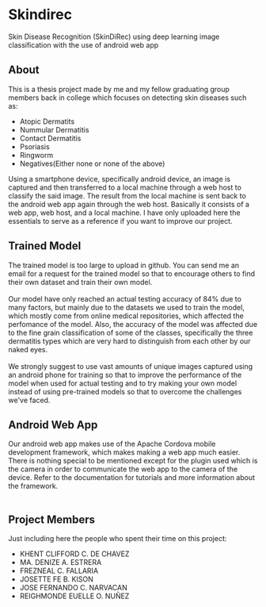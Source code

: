 # Skindirec
Skin Disease Recognition (SkinDiRec) using deep learning image classification with the use of android web app

<h2>About</h2>
<p>This is a thesis project made by me and my fellow graduating group members back in college which focuses on detecting skin diseases such as:</p>
<ul>
  <li>Atopic Dermatits</li>
  <li>Nummular Dermatitis</li>
  <li>Contact Dermatitis</li>
  <li>Psoriasis</li>
  <li>Ringworm</li>
  <li>Negatives(Either none or none of the above)</li>
 </ul>
 <p>Using a smartphone device, specifically android device, an image is captured and then transferred to a local machine through a web host to classify the said image. The result from the local machine is sent back to the android web app again through the web host. Basically it consists of a web app, web host, and a local machine. I have only uploaded here the essentials to serve as a reference if you want to improve our project.</p>
 <h2>Trained Model</h2>
 The trained model is too large to upload in github. You can send me an email for a request for the trained model so that to encourage others to find their own dataset and train their own model. <br><br>
 Our model have only reached an actual testing accuracy of 84% due to many factors, but mainly due to the datasets we used to train the model, which mostly come from online medical repositories, which affected the perfomance of the model. Also, the accuracy of the model was affected due to the fine grain classification of some of the classes, specifically the three dermatitis types which are very hard to distinguish from each other by our naked eyes. <br><br>
 We strongly suggest to use vast amounts of unique images captured using an android phone for training so that to improve the performance of the model when used for actual testing and to try making your own model instead of using pre-trained models so that to overcome the challenges we've faced.
<h2>Android Web App</h2>
Our android web app makes use of the Apache Cordova mobile development framework, which makes making a web app much easier. There is nothing special to be mentioned except for the plugin used which is the camera in order to communicate the web app to the camera of the device. Refer to the documentation for tutorials and more information about the framework.
<br><br>
<h2>Project Members</h2>
Just including here the people who spent their time on this project:
<ul>
<li>KHENT CLIFFORD C. DE CHAVEZ</li>
<li>MA. DENIZE A. ESTRERA</li>
<li>FREZNEAL C. FALLARIA</li>
<li>JOSETTE FE B. KISON</li>
<li>JOSE FERNANDO C. NARVACAN</li>
<li>REIGHMONDE EUELLE O. NUÑEZ</li>
